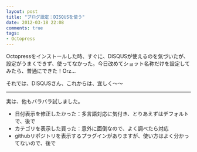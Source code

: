 ```yaml
---
layout: post
title: "ブログ設定：DISQUSを使う"
date: 2012-03-18 22:08
comments: true
tags: 
- Octopress
---
```


Octopressをインストールした時、すぐに、DISQUSが使えるのを気づいたが、設定がうまくできず、使ってなかった。今日改めてショット名称だけを設定してみたら、普通にできた！Orz…　

それでは、DISQUSさん、これからは、宜しく〜〜

---

実は、他もバラバラ試しました。

* 日付表示を修正したかった：多言語対応に気付き、とりあえずはデフォルトで、後で
* カテゴリを表示した買った：意外に面倒なので、よく調べたら対応
* githubリポジトリを表示するプラグインがありますが、使い方はよく分かってないので、後で
